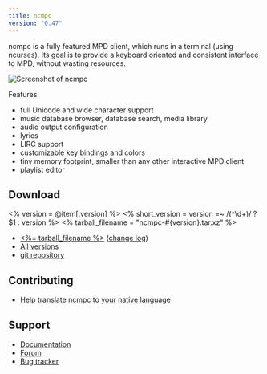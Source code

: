 ```yaml
---
title: ncmpc
version: "0.47"
---
```


ncmpc is a fully featured MPD client, which runs in a terminal (using
ncurses). Its goal is to provide a keyboard oriented and consistent
interface to MPD, without wasting resources.

![Screenshot of ncmpc](screenshot.png)

Features:

- full Unicode and wide character support
- music database browser, database search, media library
- audio output configuration
- lyrics
- LIRC support
- customizable key bindings and colors
- tiny memory footprint, smaller than any other interactive MPD client
- playlist editor

## Download

<% version = @item[:version] %>
<% short_version = version =~ /(^\d+)/ ? $1 : version %>
<% tarball_filename = "ncmpc-#{version}.tar.xz" %>

- [<%= tarball_filename %>](/download/ncmpc/<%=short_version%>/<%=tarball_filename%>)
  ([change log](https://raw.githubusercontent.com/MusicPlayerDaemon/ncmpc/v<%=version%>/NEWS))
- [All versions](/download/ncmpc/)
- [git repository](https://github.com/MusicPlayerDaemon/ncmpc)

## Contributing

- [Help translate ncmpc to your native language](https://hosted.weblate.org/projects/ncmpc/)

## Support

- [Documentation](https://ncmpc.readthedocs.io/en/latest/)
- [Forum](https://forum.musicpd.org/viewforum.php?f=5)
- [Bug tracker](https://github.com/MusicPlayerDaemon/ncmpc/issues)
